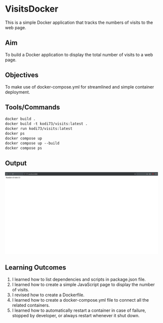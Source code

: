 # VisitsDocker
This is a simple Docker application that tracks the numbers of visits to the web page.

## Aim
To build a Docker application to display the total number of visits to a web page.

## Objectives
To make use of docker-compose.yml for streamlined and simple container deployment.

## Tools/Commands
```
docker build .
docker build -t kodi73/visits:latest .
docker run kodi73/visits:latest
docker ps
docker compose up
docker compose up --build
docker compose ps
```
## Output
![alt text](screenshots/image.png)

## Learning Outcomes
1. I learned how to list dependencies and scripts in package.json file.
2. I learned how to create a simple JavaScript page to display the number of visits.
3. I revised how to create a Dockerfile.
4. I learned how to create a docker-compose.yml file to connect all the related containers.
5. I learned how to automatically restart a container in case of failure, stopped by developer, or always restart whenever it shut down.